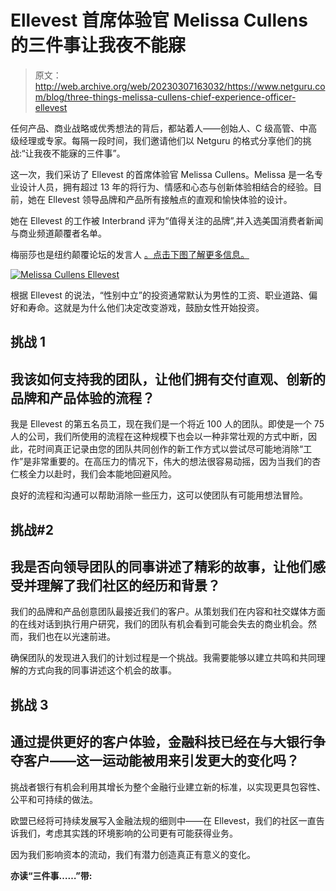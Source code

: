 # Ellevest 首席体验官 Melissa Cullens 的三件事让我夜不能寐

> 原文：<http://web.archive.org/web/20230307163032/https://www.netguru.com/blog/three-things-melissa-cullens-chief-experience-officer-ellevest>

 任何产品、商业战略或优秀想法的背后，都站着人——创始人、C 级高管、中高级经理或专家。每隔一段时间，我们邀请他们以 Netguru 的格式分享他们的挑战:“让我夜不能寐的三件事”。

这一次，我们采访了 Ellevest 的首席体验官 Melissa Cullens。Melissa 是一名专业设计人员，拥有超过 13 年的将行为、情感和心态与创新体验相结合的经验。目前，她在 Ellevest 领导品牌和产品所有接触点的直观和愉快体验的设计。

她在 Ellevest 的工作被 Interbrand 评为“值得关注的品牌”,并入选美国消费者新闻与商业频道颠覆者名单。

梅丽莎也是纽约颠覆论坛的发言人 [。点击下图了解更多信息。](/web/20220925014210/https://www.netguru.com/events/disruption-forum-online-ny20)

[![Melissa Cullens Ellevest](img/04f743f5d2d6028ed06235f603028f20.png)](http://web.archive.org/web/20220925014210/https://www.netguru.com/events/disruption-forum-online-ny20)

根据 Ellevest 的说法，“性别中立”的投资通常默认为男性的工资、职业道路、偏好和寿命。这就是为什么他们决定改变游戏，鼓励女性开始投资。

## 挑战 1

## 我该如何支持我的团队，让他们拥有交付直观、创新的品牌和产品体验的流程？

我是 Ellevest 的第五名员工，现在我们是一个将近 100 人的团队。即使是一个 75 人的公司，我们所使用的流程在这种规模下也会以一种非常壮观的方式中断，因此，花时间真正记录由您的团队共同创作的新工作方式以尝试尽可能地消除“工作”是非常重要的。在高压力的情况下，伟大的想法很容易动摇，因为当我们的杏仁核全力以赴时，我们会本能地回避风险。

良好的流程和沟通可以帮助消除一些压力，这可以使团队有可能用想法冒险。

## 挑战#2

## 我是否向领导团队的同事讲述了精彩的故事，让他们感受并理解了我们社区的经历和背景？

我们的品牌和产品创意团队最接近我们的客户。从策划我们在内容和社交媒体方面的在线对话到执行用户研究，我们的团队有机会看到可能会失去的商业机会。然而，我们也在以光速前进。

确保团队的发现进入我们的计划过程是一个挑战。我需要能够以建立共鸣和共同理解的方式向我的同事讲述这个机会的故事。

## 挑战 3

## 通过提供更好的客户体验，金融科技已经在与大银行争夺客户——这一运动能被用来引发更大的变化吗？

挑战者银行有机会利用其增长为整个金融行业建立新的标准，以实现更具包容性、公平和可持续的做法。

欧盟已经将可持续发展写入金融法规的细则中——在 Ellevest，我们的社区一直告诉我们，考虑其实践的环境影响的公司更有可能获得业务。

因为我们影响资本的流动，我们有潜力创造真正有意义的变化。

**亦读“三件事……”带:**